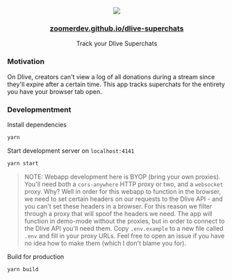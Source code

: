 <div align="center">
    <img src="media/banner.png">
    <h3><a href="https://zoomerdev.github.io/dlive-superchats/#demo">zoomerdev.github.io/dlive-superchats</a></h3>
    <p>Track your Dlive Superchats</p>

</div>

### Motivation

On Dlive, creators can't view a log of all donations during a stream since they'll expire after a certain time. This app tracks superchats for the entirety you have your browser tab open.

### Developmentment

Install dependencies

```sh
yarn
```

Start development server on `localhost:4141`

```sh
yarn start
```

> NOTE: Webapp development here is BYOP (bring your own proxies). You'll need both a `cors-anywhere` HTTP proxy or two, and a `websocket` proxy. Why? Well in order for this webapp to function in the browser, we need to set certain headers on our requests to the Dlive API - and you can't set these headers in a browser. For this reason we filter through a proxy that will spoof the headers we need. The app will function in demo-mode without the proxies, but in order to connect to the Dlive API you'll need them. Copy `.env.example` to a new file called `.env` and fill in your proxy URLs. Feel free to open an issue if you have no idea how to make them (which I don't blame you for).

Build for production

```sh
yarn build
```
